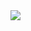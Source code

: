 <a href="https://github.com/anuraghazra/github-readme-stats">
  <img align="center" src="https://github-readme-stats.vercel.app/api?username=cordeirossauro&show_icons=True&theme=dracula"/>
</a>
